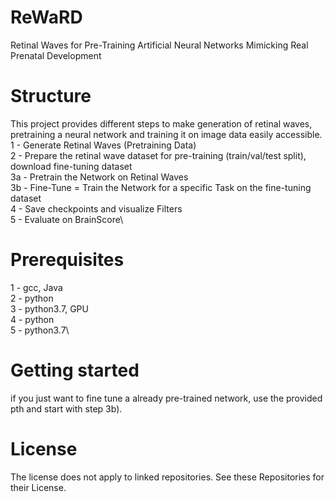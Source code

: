 # ReWaRD
Retinal Waves for Pre-Training Artificial Neural Networks Mimicking Real Prenatal Development

# Structure
This project provides different steps to make generation of retinal waves, pretraining a neural network and training it on image data easily accessible.
1 - Generate Retinal Waves (Pretraining Data)\
2 - Prepare the retinal wave dataset for pre-training (train/val/test split), download fine-tuning dataset\
3a - Pretrain the Network on Retinal Waves\
3b - Fine-Tune = Train the Network for a specific Task on the fine-tuning dataset\
4 - Save checkpoints and visualize Filters\
5 - Evaluate on BrainScore\

# Prerequisites

1 - gcc, Java\
2 - python\
3 - python3.7, GPU\
4 - python\
5 - python3.7\


# Getting started
if you just want to fine tune a already pre-trained network, use the provided pth and start with step 3b).

# License
The license does not apply to linked repositories. See these Repositories for their License.
